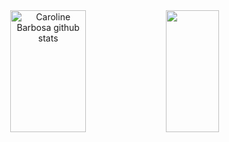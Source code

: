 
<div align="center">  
  <img width="49%" height="195px" src="https://github-readme-stats.vercel.app/api?username=LuizKirsch&show_icons=true&count_private=true&hide_border=true&title_color=ff91a4&icon_color=ff91a4&text_color=c9d1d9&bg_color=0d1117" alt="Caroline Barbosa github stats" /> 
  <img width="41%" height="195px" src="https://github-readme-stats.vercel.app/api/top-langs/?username=LuizKirsch&layout=compact&hide_border=true&title_color=ff91a4&text_color=ff91a4&bg_color=0d1117" />
</div>

